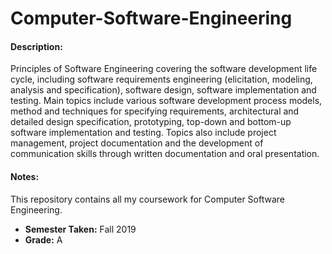 # Computer-Software-Engineering

#### Description:
Principles of Software Engineering covering the software development life cycle, including software requirements engineering (elicitation, modeling, analysis and specification), software design, software implementation and testing. Main topics include various software development process models, method and techniques for specifying requirements, architectural and detailed design specification, prototyping, top-down and bottom-up software implementation and testing. Topics also include project management, project documentation and the development of communication skills through written documentation and oral presentation.

#### Notes:
This repository contains all my coursework for Computer Software Engineering.
 * **Semester Taken:** Fall 2019
 * **Grade:** A
